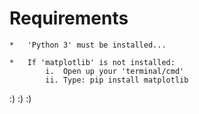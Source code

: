 # Requirements

    *   'Python 3' must be installed...

    *   If 'matplotlib' is not installed: 
            i.  Open up your 'terminal/cmd'
            ii. Type: pip install matplotlib

:) :) :)
